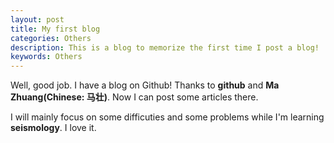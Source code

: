 ```yaml
---
layout: post
title: My first blog
categories: Others
description: This is a blog to memorize the first time I post a blog!
keywords: Others
---
```


Well, good job. I have a blog on Github! Thanks to **github** and **Ma Zhuang(Chinese: 马壮)**. Now I can post some articles there.



I will mainly focus on some difficuties and some problems while I'm learning **seismology**. I love it.
